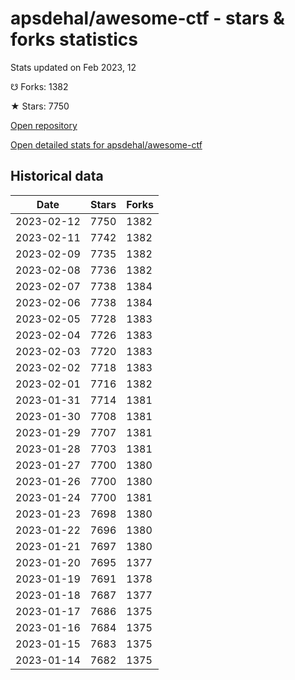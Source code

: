 # apsdehal/awesome-ctf - stars & forks statistics

Stats updated on Feb 2023, 12

☋ Forks: 1382

★ Stars: 7750

[Open repository](https://github.com/apsdehal/awesome-ctf)

[Open detailed stats for apsdehal/awesome-ctf](https://reviewgithub.com/rep/apsdehal/awesome-ctf)

## Historical data
| Date | Stars | Forks |
|------|-------|-------|
| 2023-02-12 | 7750 | 1382 | 
| 2023-02-11 | 7742 | 1382 | 
| 2023-02-09 | 7735 | 1382 | 
| 2023-02-08 | 7736 | 1382 | 
| 2023-02-07 | 7738 | 1384 | 
| 2023-02-06 | 7738 | 1384 | 
| 2023-02-05 | 7728 | 1383 | 
| 2023-02-04 | 7726 | 1383 | 
| 2023-02-03 | 7720 | 1383 | 
| 2023-02-02 | 7718 | 1383 | 
| 2023-02-01 | 7716 | 1382 | 
| 2023-01-31 | 7714 | 1381 | 
| 2023-01-30 | 7708 | 1381 | 
| 2023-01-29 | 7707 | 1381 | 
| 2023-01-28 | 7703 | 1381 | 
| 2023-01-27 | 7700 | 1380 | 
| 2023-01-26 | 7700 | 1380 | 
| 2023-01-24 | 7700 | 1381 | 
| 2023-01-23 | 7698 | 1380 | 
| 2023-01-22 | 7696 | 1380 | 
| 2023-01-21 | 7697 | 1380 | 
| 2023-01-20 | 7695 | 1377 | 
| 2023-01-19 | 7691 | 1378 | 
| 2023-01-18 | 7687 | 1377 | 
| 2023-01-17 | 7686 | 1375 | 
| 2023-01-16 | 7684 | 1375 | 
| 2023-01-15 | 7683 | 1375 | 
| 2023-01-14 | 7682 | 1375 | 

